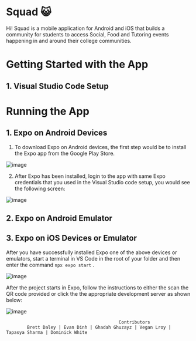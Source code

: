 # Squad 😺
Hi! Squad is a mobile application for Android and iOS that builds a community for students to access Social, Food and Tutoring events happening in and around their college communities. 

# Getting Started with the App

## 1. Visual Studio Code Setup 

# Running the App

## 1. Expo on Android Devices

1. To download Expo on Android devices, the first step would be to install the Expo app from the Google Play Store.

![image](https://github.com/squadrepo/squad/assets/45207318/be2d6d41-808d-412d-a2a2-e493ddc4207b)


2. After Expo has been installed, login to the app with same Expo credentials that you used in the Visual Studio code setup, you would see the following screen:

![image](https://github.com/squadrepo/squad/assets/45207318/1ebfc84c-52e3-44d9-9b90-2bcf8bd27f04)


## 2. Expo on Android Emulator

## 3. Expo on iOS Devices or Emulator

After you have successfully installed Expo one of the above devices or emulators, start a terminal in VS Code in the root of your folder and then enter the command ` npx expo start ` . 

![image](https://github.com/squadrepo/squad/assets/45207318/9cdfb594-1735-4dfb-97d9-e42cfdcc28e3)

After the project starts in Expo, follow the instructions to either the scan the QR code provided or click the the appropriate development server as shown below:

![image](https://github.com/squadrepo/squad/assets/45207318/d1f9aa9d-7663-4cde-a6c4-0eb064d4e137)


                                               Contributors
            Brett Daley | Evan Dinh | Ghadah Ghuzayz | Vegan Lroy | Tapasya Sharma | Dominick White
